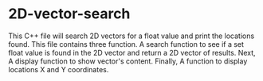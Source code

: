 # 2D-vector-search

This C++ file will search 2D vectors for a float value and print the locations found. This file contains three function. A search function to see if a set float value is found in the 2D vector and return a 2D vector of results. Next, A display function to show vector's content. Finally, A function to display locations X and Y coordinates. 
